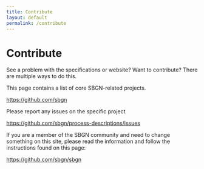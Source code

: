 ```yaml
---
title: Contribute
layout: default
permalink: /contribute
---
```


# Contribute 

See a problem with the specifications or website? Want to contribute? There are multiple ways to do this. 

This page contains a list of core SBGN-related projects. 

https://github.com/sbgn

Please report any issues on the specific project 

https://github.com/sbgn/process-descriptions/issues

If you are a member of the SBGN community and need to change something on this site, please read the information and follow the instructions found on this page:

https://github.com/sbgn/sbgn
